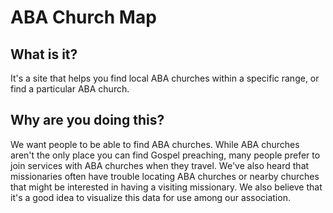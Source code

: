 # ABA Church Map

## What is it?

It's a site that helps you find local ABA churches within a specific range, or find a particular ABA church.

## Why are you doing this?

We want people to be able to find ABA churches. While ABA churches aren't the only place you can find Gospel preaching, many people prefer to join services with ABA churches when they travel. We've also heard that missionaries often have trouble locating ABA churches or nearby churches that might be interested in having a visiting missionary. We also believe that it's a good idea to visualize this data for use among our association.
